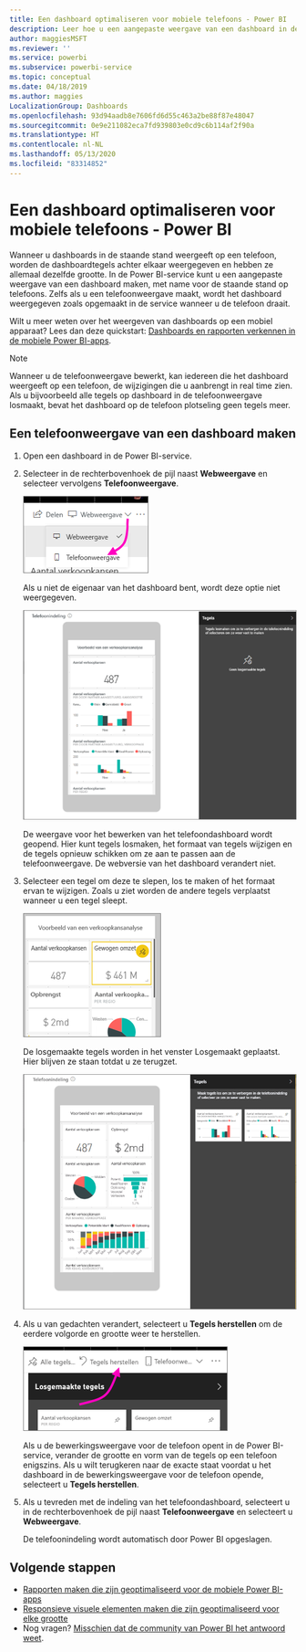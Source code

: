 ```yaml
---
title: Een dashboard optimaliseren voor mobiele telefoons - Power BI
description: Leer hoe u een aangepaste weergave van een dashboard in de Power BI-service maakt die specifiek is bedoeld voor weergave op mobiele telefoons.
author: maggiesMSFT
ms.reviewer: ''
ms.service: powerbi
ms.subservice: powerbi-service
ms.topic: conceptual
ms.date: 04/18/2019
ms.author: maggies
LocalizationGroup: Dashboards
ms.openlocfilehash: 93d94aadb8e7606fd6d55c463a2be88f87e48047
ms.sourcegitcommit: 0e9e211082eca7fd939803e0cd9c6b114af2f90a
ms.translationtype: HT
ms.contentlocale: nl-NL
ms.lasthandoff: 05/13/2020
ms.locfileid: "83314852"
---
```

# <a name="optimize-a-dashboard-for-mobile-phones---power-bi"></a>Een dashboard optimaliseren voor mobiele telefoons - Power BI 
Wanneer u dashboards in de staande stand weergeeft op een telefoon, worden de dashboardtegels achter elkaar weergegeven en hebben ze allemaal dezelfde grootte. In de Power BI-service kunt u een aangepaste weergave van een dashboard maken, met name voor de staande stand op telefoons. Zelfs als u een telefoonweergave maakt, wordt het dashboard weergegeven zoals opgemaakt in de service wanneer u de telefoon draait.

Wilt u meer weten over het weergeven van dashboards op een mobiel apparaat? Lees dan deze quickstart: [Dashboards en rapporten verkennen in de mobiele Power BI-apps](../consumer/mobile/mobile-apps-quickstart-view-dashboard-report.md).

> [!NOTE]
> Wanneer u de telefoonweergave bewerkt, kan iedereen die het dashboard weergeeft op een telefoon, de wijzigingen die u aanbrengt in real time zien. Als u bijvoorbeeld alle tegels op dashboard in de telefoonweergave losmaakt, bevat het dashboard op de telefoon plotseling geen tegels meer. 
> 
> 

## <a name="create-a-phone-view-of-a-dashboard"></a>Een telefoonweergave van een dashboard maken
1. Open een dashboard in de Power BI-service.
2. Selecteer in de rechterbovenhoek de pijl naast **Webweergave** en selecteer vervolgens **Telefoonweergave**.

    ![](media/service-create-dashboard-mobile-phone-view/power-bi-service-phone-view-dashboard.png)

    Als u niet de eigenaar van het dashboard bent, wordt deze optie niet weergegeven.

    ![](media/service-create-dashboard-mobile-phone-view/power-bi-mobile-edit-phone-view-canvas.png)

    De weergave voor het bewerken van het telefoondashboard wordt geopend. Hier kunt tegels losmaken, het formaat van tegels wijzigen en de tegels opnieuw schikken om ze aan te passen aan de telefoonweergave. De webversie van het dashboard verandert niet.


1. Selecteer een tegel om deze te slepen, los te maken of het formaat ervan te wijzigen. Zoals u ziet worden de andere tegels verplaatst wanneer u een tegel sleept.
   
    ![](media/service-create-dashboard-mobile-phone-view/power-bi-unpin-tile-phone-dashboard.png)
   
    De losgemaakte tegels worden in het venster Losgemaakt geplaatst. Hier blijven ze staan totdat u ze terugzet.
   
    ![](media/service-create-dashboard-mobile-phone-view/power-bi-mobile-edit-phone-view-post-edit.png)
2. Als u van gedachten verandert, selecteert u **Tegels herstellen** om de eerdere volgorde en grootte weer te herstellen.
   
    ![](media/service-create-dashboard-mobile-phone-view/power-bi-service-phone-view-reset-tiles.png)
   
    Als u de bewerkingsweergave voor de telefoon opent in de Power BI-service, verander de grootte en vorm van de tegels op een telefoon enigszins. Als u wilt terugkeren naar de exacte staat voordat u het dashboard in de bewerkingsweergave voor de telefoon opende, selecteert u **Tegels herstellen**.
3. Als u tevreden met de indeling van het telefoondashboard, selecteert u in de rechterbovenhoek de pijl naast **Telefoonweergave** en selecteert u **Webweergave**.
   
    De telefoonindeling wordt automatisch door Power BI opgeslagen.

## <a name="next-steps"></a>Volgende stappen
* [Rapporten maken die zijn geoptimaliseerd voor de mobiele Power BI-apps](desktop-create-phone-report.md)
* [Responsieve visuele elementen maken die zijn geoptimaliseerd voor elke grootte](../visuals/desktop-create-responsive-visuals.md)
* Nog vragen? [Misschien dat de community van Power BI het antwoord weet](https://community.powerbi.com/).

